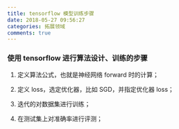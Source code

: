 ```yaml
---
title: tensorflow 模型训练步骤
date: 2018-05-27 09:56:27
categories: 拓展领域
comments: true
---
```


### 使用 tensorflow 进行算法设计、训练的步骤

1. 定义算法公式，也就是神经网络 forward 时的计算；

2. 定义 loss，选定优化器，比如 SGD，并指定优化器 loss；

3. 迭代的对数据集进行训练；

4. 在测试集上对准确率进行评测；
